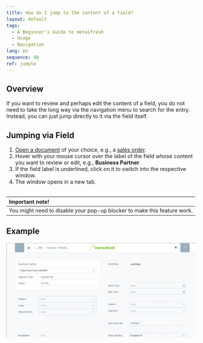 ```yaml
---
title: How do I jump to the content of a field?
layout: default
tags:
  - A Beginner's Guide to metasfresh
  - Usage
  - Navigation
lang: en
sequence: 40
ref: jumpto
---
```


## Overview
If you want to review and perhaps edit the content of a field, you do not need to take the long way via the navigation menu to search for the entry. Instead, you can just jump directly to it via the field itself.

## Jumping via Field
1. [Open a document](Menu) of your choice, e.g., a [sales order](SalesOrder_recording).
1. Hover with your mouse cursor over the label of the field whose content you want to review or edit, e.g., **Business Partner**.
1. If the field label is underlined, click on it to switch into the respective window.
1. The window opens in a new tab.
<br><br>

| **Important note!** |
| :- |
| You might need to disable your pop-up blocker to make this feature work. |

## Example
![](assets/jumpto.gif)
